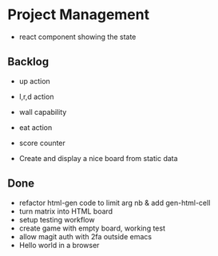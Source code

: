# Project Management
- react component showing the state

## Backlog
- up action
- l,r,d action
- wall capability
- eat action
- score counter

- Create and display a nice board from static data

## Done
- refactor html-gen code to limit arg nb & add gen-html-cell
- turn matrix into HTML board
- setup testing workflow
- create game with empty board, working test
- allow magit auth with 2fa outside emacs
- Hello world in a browser

